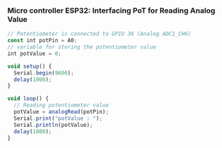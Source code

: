 ### Micro controller ESP32: Interfacing PoT for Reading Analog Value

```js
// Potentiometer is connected to GPIO 36 (Analog ADC1_CH6)
const int potPin = A0;
// variable for storing the potentiometer value
int potValue = 0;

void setup() {
  Serial.begin(9600);
  delay(1000);
}

void loop() {
  // Reading potentiometer value
  potValue = analogRead(potPin);
  Serial.print("potValue : ");
  Serial.println(potValue);
  delay(1000);
}
```
